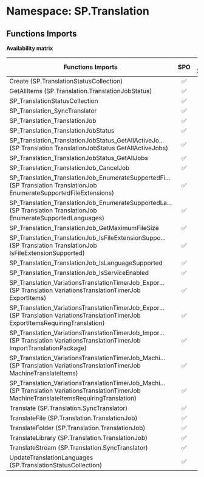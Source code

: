# Namespace: SP.Translation

## Functions Imports

**Availability matrix**

Functions Imports | SPO | SP 2019 | SP 2016 | SP 2013
----------|:---:|:-------:|:-------:|:-------
Create (SP.TranslationStatusCollection) | ✅ | ❌ | ❌ | ❌
GetAllItems (SP.Translation.TranslationJobStatus) | ✅ | ✅ | ✅ | ✅
SP_TranslationStatusCollection | ✅ | ❌ | ❌ | ❌
SP_Translation_SyncTranslator | ✅ | ✅ | ✅ | ✅
SP_Translation_TranslationJob | ✅ | ✅ | ✅ | ✅
SP_Translation_TranslationJobStatus | ✅ | ✅ | ✅ | ✅
<span title="SP_Translation_TranslationJobStatus_GetAllActiveJobs">SP_Translation_TranslationJobStatus_GetAllActiveJo...</span> (SP Translation TranslationJobStatus GetAllActiveJobs) | ✅ | ✅ | ✅ | ✅
SP_Translation_TranslationJobStatus_GetAllJobs | ✅ | ✅ | ✅ | ✅
SP_Translation_TranslationJob_CancelJob | ✅ | ✅ | ✅ | ✅
<span title="SP_Translation_TranslationJob_EnumerateSupportedFileExtensions">SP_Translation_TranslationJob_EnumerateSupportedFi...</span> (SP Translation TranslationJob EnumerateSupportedFileExtensions) | ✅ | ✅ | ✅ | ✅
<span title="SP_Translation_TranslationJob_EnumerateSupportedLanguages">SP_Translation_TranslationJob_EnumerateSupportedLa...</span> (SP Translation TranslationJob EnumerateSupportedLanguages) | ✅ | ✅ | ✅ | ✅
SP_Translation_TranslationJob_GetMaximumFileSize | ✅ | ✅ | ✅ | ✅
<span title="SP_Translation_TranslationJob_IsFileExtensionSupported">SP_Translation_TranslationJob_IsFileExtensionSuppo...</span> (SP Translation TranslationJob IsFileExtensionSupported) | ✅ | ✅ | ✅ | ✅
SP_Translation_TranslationJob_IsLanguageSupported | ✅ | ✅ | ✅ | ✅
SP_Translation_TranslationJob_IsServiceEnabled | ✅ | ✅ | ✅ | ✅
<span title="SP_Translation_VariationsTranslationTimerJob_ExportItems">SP_Translation_VariationsTranslationTimerJob_Expor...</span> (SP Translation VariationsTranslationTimerJob ExportItems) | ✅ | ✅ | ✅ | ✅
<span title="SP_Translation_VariationsTranslationTimerJob_ExportItemsRequiringTranslation">SP_Translation_VariationsTranslationTimerJob_Expor...</span> (SP Translation VariationsTranslationTimerJob ExportItemsRequiringTranslation) | ✅ | ✅ | ✅ | ✅
<span title="SP_Translation_VariationsTranslationTimerJob_ImportTranslationPackage">SP_Translation_VariationsTranslationTimerJob_Impor...</span> (SP Translation VariationsTranslationTimerJob ImportTranslationPackage) | ✅ | ✅ | ✅ | ✅
<span title="SP_Translation_VariationsTranslationTimerJob_MachineTranslateItems">SP_Translation_VariationsTranslationTimerJob_Machi...</span> (SP Translation VariationsTranslationTimerJob MachineTranslateItems) | ✅ | ✅ | ✅ | ✅
<span title="SP_Translation_VariationsTranslationTimerJob_MachineTranslateItemsRequiringTranslation">SP_Translation_VariationsTranslationTimerJob_Machi...</span> (SP Translation VariationsTranslationTimerJob MachineTranslateItemsRequiringTranslation) | ✅ | ✅ | ✅ | ✅
Translate (SP.Translation.SyncTranslator) | ✅ | ✅ | ✅ | ✅
TranslateFile (SP.Translation.TranslationJob) | ✅ | ✅ | ✅ | ✅
TranslateFolder (SP.Translation.TranslationJob) | ✅ | ✅ | ✅ | ✅
TranslateLibrary (SP.Translation.TranslationJob) | ✅ | ✅ | ✅ | ✅
TranslateStream (SP.Translation.SyncTranslator) | ✅ | ✅ | ✅ | ✅
UpdateTranslationLanguages (SP.TranslationStatusCollection) | ✅ | ❌ | ❌ | ❌
